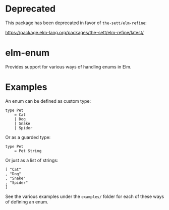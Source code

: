 # Deprecated

This package has been deprecated in favor of `the-sett/elm-refine`:

https://package.elm-lang.org/packages/the-sett/elm-refine/latest/

# elm-enum

Provides support for various ways of handling enums in Elm.

# Examples

An enum can be defined as custom type:

```
type Pet
    = Cat
    | Dog
    | Snake
    | Spider
```

Or as a guarded type:

```
type Pet
    = Pet String
```

Or just as a list of strings:

```
[ "Cat"
, "Dog"
, "Snake"
, "Spider"
]
```

See the various examples under the `examples/` folder for each of these ways of defining
an enum.
